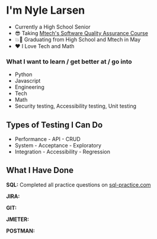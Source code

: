 # **I'm Nyle Larsen**

- Currently a High School Senior
- :sunglasses: Taking [Mtech's Software Quality Assurance Course](https://mtec.edu/programs/software-quality-assurance/)
- :boom::tada: Graduating from High School and Mtech in May
- :heart: I Love Tech and Math

### What I want to learn / get better at / go into
- Python
- Javascript
- Engineering
- Tech
- Math
- Security testing, Accessibility testing, Unit testing

## Types of Testing I Can Do
- Performance - API - CRUD
- System - Acceptance - Exploratory
- Integration - Accessibility - Regression

## What I Have Done
**SQL:** Completed all practice questions on [sql-practice.com](https://www.sql-practice.com/)

**JIRA:**

**GIT:**

**JMETER:**

**POSTMAN:**


<!---
iszsp/iszsp is a ✨ special ✨ repository because its `README.md` (this file) appears on your GitHub profile.
You can click the Preview link to take a look at your changes.
--->
